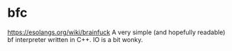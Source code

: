 # bfc
https://esolangs.org/wiki/brainfuck
A very simple (and hopefully readable) bf interpreter written in C++. IO is a bit wonky.
